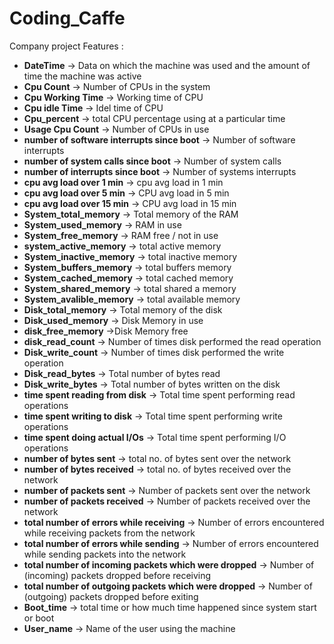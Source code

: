 # Coding_Caffe
Company project
Features : 
- __DateTime__   → Data on which the machine was used and the amount of time the machine was active
- __Cpu Count__  → Number of CPUs in the system
- __Cpu Working Time__ → Working time of CPU
- __Cpu idle Time__ → Idel time of CPU
- __Cpu_percent__  → total CPU percentage using at a particular time
- __Usage Cpu Count__ → Number of CPUs in use
- __number of software interrupts since boot__ → Number of software interrupts 
- __number of system calls since boot__ → Number of system calls
- __number of interrupts since boot__ → Number of systems interrupts
- __cpu avg load over 1 min__ →  cpu avg load in 1 min
- __cpu avg load over 5 min__  → CPU avg load in 5 min
- __cpu avg load over 15 min__ → CPU avg load in 15 min
- __System_total_memory__  → Total memory of the RAM
- __System_used_memory__ → RAM in use
- __System_free_memory__ → RAM free / not in use
- __system_active_memory__  → total active memory
- __System_inactive_memory__ → total inactive memory
- __System_buffers_memory__  → total buffers memory
- __System_cached_memory__ → total cached memory
- __System_shared_memory__  → total shared a memory
- __System_avalible_memory__ → total available memory
- __Disk_total_memory__ → Total memory of the disk
- __Disk_used_memory__ → Disk Memory in use
- __disk_free_memory__  →Disk Memory free
- __disk_read_count__ → Number of times disk  performed the read operation
- __Disk_write_count__ → Number of times disk performed the write operation
- __Disk_read_bytes__ → Total number of bytes read
- __Disk_write_bytes__ → Total number of bytes written on the disk
- __time spent reading from disk__ → Total time spent performing read operations
- __time spent writing to disk__ → Total time spent performing write operations
- __time spent doing actual I/Os__ → Total time spent performing I/O operations
- __number of bytes sent__ →  total no. of bytes sent over the network
- __number of bytes received__ → total no. of bytes received over the network
- __number of packets sent__ → Number of packets sent over the network
- __number of packets received__ → Number of packets received over the network
- __total number of errors while receiving__ →  Number of errors encountered while receiving packets from the network
- __total number of errors while sending__ → Number of errors encountered while sending packets into the network
- __total number of incoming packets which were dropped__ → Number of (incoming) packets dropped before receiving 
- __total number of outgoing packets which were dropped__ → Number of (outgoing) packets dropped before exiting 
- __Boot_time__ → total time or how much time happened since system start or boot
- __User_name__ → Name of the user using the machine


